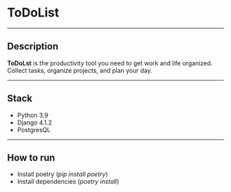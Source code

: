 # ToDoList
___
## Description
**ToDoLst** is the productivity tool you need to get work and life organized. Collect tasks, organize projects, and 
plan 
your day.
___
## Stack
- Python 3.9
- Django 4.1.2
- PostgresQL
___
## How to run
- Install poetry (_pip install poetry_)
- Install dependencies (_poetry install_)


[//]: # (## [![Typing SVG]&#40;https://readme-typing-svg.herokuapp.com?color=%2336BCF7&lines=DESCRIPTION&#41;]&#40;https://git.io/typing-svg&#41;)